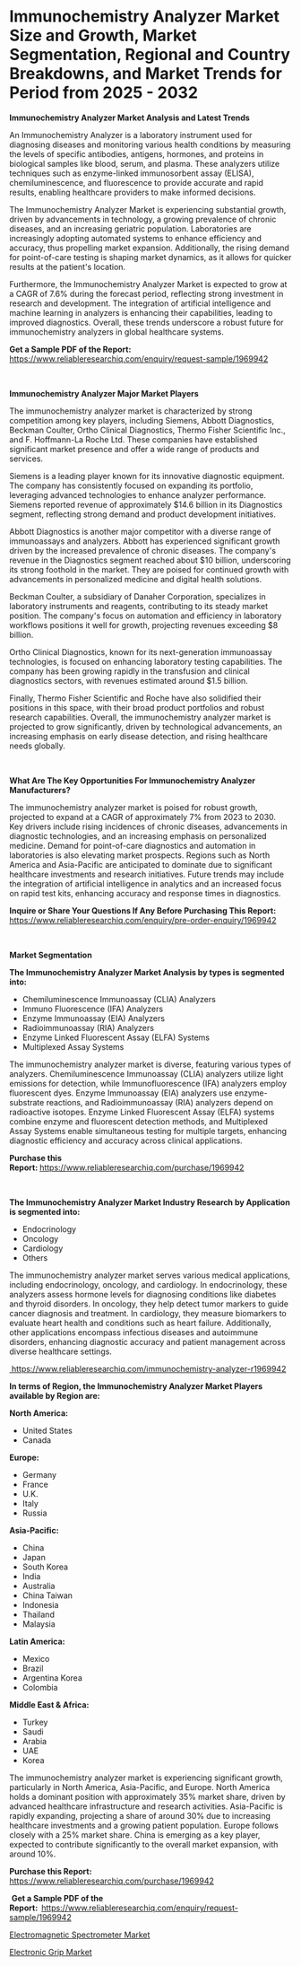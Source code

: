 <p><h1>Immunochemistry Analyzer Market Size and Growth, Market Segmentation, Regional and Country Breakdowns, and Market Trends for Period from 2025 -  2032</h1></p><p><strong>Immunochemistry Analyzer Market Analysis and Latest Trends</strong></p>
<p><p>An Immunochemistry Analyzer is a laboratory instrument used for diagnosing diseases and monitoring various health conditions by measuring the levels of specific antibodies, antigens, hormones, and proteins in biological samples like blood, serum, and plasma. These analyzers utilize techniques such as enzyme-linked immunosorbent assay (ELISA), chemiluminescence, and fluorescence to provide accurate and rapid results, enabling healthcare providers to make informed decisions.</p><p>The Immunochemistry Analyzer Market is experiencing substantial growth, driven by advancements in technology, a growing prevalence of chronic diseases, and an increasing geriatric population. Laboratories are increasingly adopting automated systems to enhance efficiency and accuracy, thus propelling market expansion. Additionally, the rising demand for point-of-care testing is shaping market dynamics, as it allows for quicker results at the patient's location.</p><p>Furthermore, the Immunochemistry Analyzer Market is expected to grow at a CAGR of 7.6% during the forecast period, reflecting strong investment in research and development. The integration of artificial intelligence and machine learning in analyzers is enhancing their capabilities, leading to improved diagnostics. Overall, these trends underscore a robust future for immunochemistry analyzers in global healthcare systems.</p></p>
<p><strong>Get a Sample PDF of the Report:&nbsp;</strong> <a href="https://www.reliableresearchiq.com/enquiry/request-sample/1969942?utm_campaign=103&utm_medium=2&utm_source=Github&utm_content=ia&utm_term=17022025&utm_id=immunochemistry-analyzer">https://www.reliableresearchiq.com/enquiry/request-sample/1969942</a></p>
<p>&nbsp;</p>
<p><strong>Immunochemistry Analyzer Major Market Players</strong></p>
<p><p>The immunochemistry analyzer market is characterized by strong competition among key players, including Siemens, Abbott Diagnostics, Beckman Coulter, Ortho Clinical Diagnostics, Thermo Fisher Scientific Inc., and F. Hoffmann-La Roche Ltd. These companies have established significant market presence and offer a wide range of products and services.</p><p>Siemens is a leading player known for its innovative diagnostic equipment. The company has consistently focused on expanding its portfolio, leveraging advanced technologies to enhance analyzer performance. Siemens reported revenue of approximately $14.6 billion in its Diagnostics segment, reflecting strong demand and product development initiatives.</p><p>Abbott Diagnostics is another major competitor with a diverse range of immunoassays and analyzers. Abbott has experienced significant growth driven by the increased prevalence of chronic diseases. The company's revenue in the Diagnostics segment reached about $10 billion, underscoring its strong foothold in the market. They are poised for continued growth with advancements in personalized medicine and digital health solutions.</p><p>Beckman Coulter, a subsidiary of Danaher Corporation, specializes in laboratory instruments and reagents, contributing to its steady market position. The company's focus on automation and efficiency in laboratory workflows positions it well for growth, projecting revenues exceeding $8 billion.</p><p>Ortho Clinical Diagnostics, known for its next-generation immunoassay technologies, is focused on enhancing laboratory testing capabilities. The company has been growing rapidly in the transfusion and clinical diagnostics sectors, with revenues estimated around $1.5 billion.</p><p>Finally, Thermo Fisher Scientific and Roche have also solidified their positions in this space, with their broad product portfolios and robust research capabilities. Overall, the immunochemistry analyzer market is projected to grow significantly, driven by technological advancements, an increasing emphasis on early disease detection, and rising healthcare needs globally.</p></p>
<p>&nbsp;</p>
<p><strong>What Are The Key Opportunities For Immunochemistry Analyzer Manufacturers?</strong></p>
<p><p>The immunochemistry analyzer market is poised for robust growth, projected to expand at a CAGR of approximately 7% from 2023 to 2030. Key drivers include rising incidences of chronic diseases, advancements in diagnostic technologies, and an increasing emphasis on personalized medicine. Demand for point-of-care diagnostics and automation in laboratories is also elevating market prospects. Regions such as North America and Asia-Pacific are anticipated to dominate due to significant healthcare investments and research initiatives. Future trends may include the integration of artificial intelligence in analytics and an increased focus on rapid test kits, enhancing accuracy and response times in diagnostics.</p></p>
<p><strong>Inquire or Share Your Questions If Any Before Purchasing This Report:</strong> <a href="https://www.reliableresearchiq.com/enquiry/pre-order-enquiry/1969942?utm_campaign=103&utm_medium=2&utm_source=Github&utm_content=ia&utm_term=17022025&utm_id=immunochemistry-analyzer">https://www.reliableresearchiq.com/enquiry/pre-order-enquiry/1969942</a></p>
<p>&nbsp;</p>
<p><strong>Market Segmentation</strong></p>
<p><strong>The Immunochemistry Analyzer Market Analysis by types is segmented into:</strong></p>
<p><ul><li>Chemiluminescence Immunoassay (CLIA) Analyzers</li><li>Immuno Fluorescence (IFA) Analyzers</li><li>Enzyme Immunoassay (EIA) Analyzers</li><li>Radioimmunoassay (RIA) Analyzers</li><li>Enzyme Linked Fluorescent Assay (ELFA) Systems</li><li>Multiplexed Assay Systems</li></ul></p>
<p><p>The immunochemistry analyzer market is diverse, featuring various types of analyzers. Chemiluminescence Immunoassay (CLIA) analyzers utilize light emissions for detection, while Immunofluorescence (IFA) analyzers employ fluorescent dyes. Enzyme Immunoassay (EIA) analyzers use enzyme-substrate reactions, and Radioimmunoassay (RIA) analyzers depend on radioactive isotopes. Enzyme Linked Fluorescent Assay (ELFA) systems combine enzyme and fluorescent detection methods, and Multiplexed Assay Systems enable simultaneous testing for multiple targets, enhancing diagnostic efficiency and accuracy across clinical applications.</p></p>
<p><strong>Purchase this Report:&nbsp;</strong><a href="https://www.reliableresearchiq.com/purchase/1969942?utm_campaign=103&utm_medium=2&utm_source=Github&utm_content=ia&utm_term=17022025&utm_id=immunochemistry-analyzer">https://www.reliableresearchiq.com/purchase/1969942</a></p>
<p>&nbsp;</p>
<p><strong>The Immunochemistry Analyzer Market Industry Research by Application is segmented into:</strong></p>
<p><ul><li>Endocrinology</li><li>Oncology</li><li>Cardiology</li><li>Others</li></ul></p>
<p><p>The immunochemistry analyzer market serves various medical applications, including endocrinology, oncology, and cardiology. In endocrinology, these analyzers assess hormone levels for diagnosing conditions like diabetes and thyroid disorders. In oncology, they help detect tumor markers to guide cancer diagnosis and treatment. In cardiology, they measure biomarkers to evaluate heart health and conditions such as heart failure. Additionally, other applications encompass infectious diseases and autoimmune disorders, enhancing diagnostic accuracy and patient management across diverse healthcare settings.</p></p>
<p><a href="https://www.reliableresearchiq.com/immunochemistry-analyzer-r1969942?utm_campaign=103&utm_medium=2&utm_source=Github&utm_content=ia&utm_term=17022025&utm_id=immunochemistry-analyzer">&nbsp;https://www.reliableresearchiq.com/immunochemistry-analyzer-r1969942</a></p>
<p><strong>In terms of Region, the Immunochemistry Analyzer Market Players available by Region are:</strong></p>
<p>
    <p> <strong> North America: </strong>
        <ul>
            <li>United States</li>
            <li>Canada</li>
        </ul>
        </p> 
    <p> <strong> Europe: </strong>
        <ul>
            <li>Germany</li>
            <li>France</li>
            <li>U.K.</li>
            <li>Italy</li>
            <li>Russia</li>
        </ul>
        </p> 
    <p> <strong> Asia-Pacific: </strong>
        <ul>
            <li>China</li>
            <li>Japan</li>
            <li>South Korea</li>
            <li>India</li>
            <li>Australia</li>
            <li>China Taiwan</li>
            <li>Indonesia</li>
            <li>Thailand</li>
            <li>Malaysia</li>
        </ul>
        </p> 
    <p> <strong> Latin America: </strong>
        <ul>
            <li>Mexico</li>
            <li>Brazil</li>
            <li>Argentina Korea</li>
            <li>Colombia</li>
        </ul>
        </p> 
    <p> <strong> Middle East & Africa: </strong>
        <ul>
            <li>Turkey</li>
            <li>Saudi</li>
            <li>Arabia</li>
            <li>UAE</li>
            <li>Korea</li>
        </ul>
    </p>
    </p>
<p><p>The immunochemistry analyzer market is experiencing significant growth, particularly in North America, Asia-Pacific, and Europe. North America holds a dominant position with approximately 35% market share, driven by advanced healthcare infrastructure and research activities. Asia-Pacific is rapidly expanding, projecting a share of around 30% due to increasing healthcare investments and a growing patient population. Europe follows closely with a 25% market share. China is emerging as a key player, expected to contribute significantly to the overall market expansion, with around 10%.</p></p>
<p><strong>Purchase this Report: </strong><a href="https://www.reliableresearchiq.com/purchase/1969942?utm_campaign=103&utm_medium=2&utm_source=Github&utm_content=ia&utm_term=17022025&utm_id=immunochemistry-analyzer">https://www.reliableresearchiq.com/purchase/1969942</a></p>
<p>&nbsp;<strong>Get a Sample PDF of the Report:&nbsp;&nbsp;</strong><a href="https://www.reliableresearchiq.com/enquiry/request-sample/1969942?utm_campaign=103&utm_medium=2&utm_source=Github&utm_content=ia&utm_term=17022025&utm_id=immunochemistry-analyzer">https://www.reliableresearchiq.com/enquiry/request-sample/1969942</a></p>
<p><strong></strong></p>
<p><p><a href="https://github.com/usraceby/Market-Research-Report-List-1/blob/main/electromagnetic-spectrometer-market.md?utm_campaign=103&utm_medium=2&utm_source=Github&utm_content=ia&utm_term=17022025&utm_id=immunochemistry-analyzer">Electromagnetic Spectrometer Market</a></p><p><a href="https://github.com/shamstirroc7/Market-Research-Report-List-1/blob/main/electronic-grip-market.md?utm_campaign=103&utm_medium=2&utm_source=Github&utm_content=ia&utm_term=17022025&utm_id=immunochemistry-analyzer">Electronic Grip Market</a></p></p>